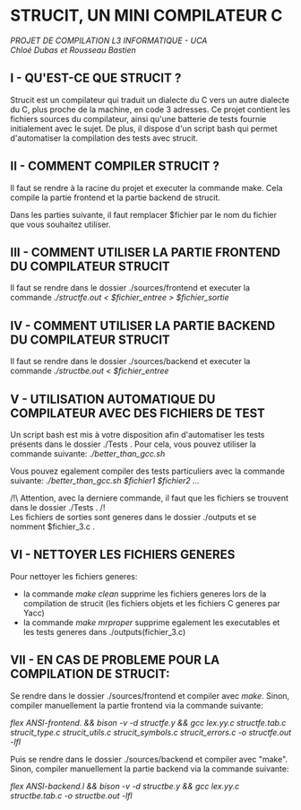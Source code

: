 # STRUCIT, UN MINI COMPILATEUR C
*PROJET DE COMPILATION L3 INFORMATIQUE - UCA*  
*Chloé Dubas et Rousseau Bastien*


## I - QU'EST-CE QUE STRUCIT ?
Strucit est un compilateur qui traduit un dialecte du C vers un autre dialecte du C, plus proche de la machine, en code 3 adresses.
Ce projet contient les fichiers sources du compilateur, ainsi qu'une batterie de tests fournie initialement avec le sujet.
De plus, il dispose d'un script bash qui permet d'automatiser la compilation des tests avec strucit.


## II - COMMENT COMPILER STRUCIT ?
Il faut se rendre à la racine du projet et executer la commande make. Cela compile la partie frontend et la partie backend de strucit.


Dans les parties suivante, il faut remplacer $fichier par le nom du fichier que vous souhaitez utiliser.

## III - COMMENT UTILISER LA PARTIE FRONTEND DU COMPILATEUR STRUCIT
Il faut se rendre dans le dossier ./sources/frontend et executer la commande
*./structfe.out < $fichier_entree > $fichier_sortie*


## IV - COMMENT UTILISER LA PARTIE BACKEND DU COMPILATEUR STRUCIT
Il faut se rendre dans le dossier ./sources/backend et executer la commande
*./structbe.out < $fichier_entree*


## V - UTILISATION AUTOMATIQUE DU COMPILATEUR AVEC DES FICHIERS DE TEST
Un script bash est mis à votre disposition afin d'automatiser les tests présents dans le dossier ./Tests . Pour cela, vous pouvez utiliser la commande suivante:
*./better_than_gcc.sh*

Vous pouvez egalement compiler des tests particuliers avec la commande suivante:
*./better_than_gcc.sh $fichier1 $fichier2 ...*

/!\ Attention, avec la derniere commande, il faut que les fichiers se trouvent dans le dossier ./Tests . /!\
Les fichiers de sorties sont generes dans le dossier ./outputs et se nomment $fichier_3.c .


## VI - NETTOYER LES FICHIERS GENERES
Pour nettoyer les fichiers generes:
- la commande *make clean* supprime les fichiers generes lors de la compilation de strucit (les fichiers objets et les fichiers C generes par Yacc)
- la commande *make mrproper* supprime egalement les executables et les tests generes dans ./outputs(fichier_3.c)


## VII - EN CAS DE PROBLEME POUR LA COMPILATION DE STRUCIT:
Se rendre dans le dossier ./sources/frontend et compiler avec *make*. Sinon, compiler manuellement la partie frontend via la commande suivante:

*flex ANSI-frontend. && bison -v -d structfe.y && gcc lex.yy.c structfe.tab.c strucit_type.c strucit_utils.c strucit_symbols.c strucit_errors.c -o structfe.out -lfl*

Puis se rendre dans le dossier ./sources/backend et compiler avec "make". Sinon, compiler manuellement la partie backend via la commande suivante:

*flex ANSI-backend.l && bison -v -d structbe.y && gcc lex.yy.c structbe.tab.c -o structbe.out -lfl*
